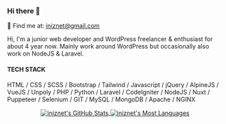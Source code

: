 ### Hi there 👋
💬 Find me at: iniznet@gmail.com

Hi, I'm a junior web developer and WordPress freelancer & enthusiast for about 4 year now. Mainly work around WordPress but occasionally also work on NodeJS & Laravel.

#### TECH STACK

HTML / CSS / SCSS / Bootstrap / Tailwind / Javascript / jQuery / AlpineJS / VueJS / Unpoly / PHP / Python / Laravel / CodeIgniter / NodeJS / Nuxt / Puppeteer / Selenium / GIT / MySQL / MongoDB / Apache / NGINX

<p align="center">
  <a href="https://github.com/iniznet">
    <img align="center" src="https://github-readme-stats.vercel.app/api?username=iniznet&show_icons=true&count_private=true&hide_border=true&title_color=70a5fd&icon_color=bf91f3&text_color=38bdae&bg_color=ffffff00" alt="iniznet's GitHub Stats" />
  </a>
    <a href="https://github.com/iniznet">
    <img align="center" src="https://github-readme-stats.vercel.app/api/top-langs/?username=iniznet&show_icons=true&count_private=true&hide_border=true&title_color=70a5fd&icon_color=bf91f3&text_color=38bdae&bg_color=ffffff00" alt="iniznet's Most Languages" />
  </a>
 </p>
